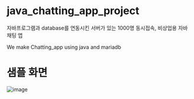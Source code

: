 # java_chatting_app_project

자바프로그램과 database를 연동시킨 서버가 있는 1000명 동시접속, 비상업용 자바 채팅 앱

We make Chatting_app using java and mariadb


# 샘플 화면
![image](https://user-images.githubusercontent.com/37824506/207031239-c81e81c8-aaa9-4f8d-af70-ddf41e27fb21.png)
